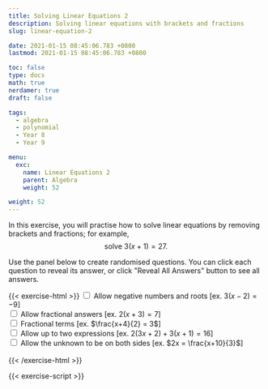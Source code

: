 ```yaml
---
title: Solving Linear Equations 2
description: Solving linear equations with brackets and fractions
slug: linear-equation-2

date: 2021-01-15 08:45:06.783 +0800
lastmod: 2021-01-15 08:45:06.783 +0800

toc: false
type: docs
math: true
nerdamer: true 
draft: false

tags:
  - algebra
  - polynomial
  - Year 8
  - Year 9

menu:
  exc:
    name: Linear Equations 2
    parent: Algebra
    weight: 52

weight: 52
---
```


In this exercise, you will practise how to solve linear equations by removing brackets and fractions; for example, $$ \text{solve}~3(x+1) = 27. $$

Use the panel below to create randomised questions. You can click each question to reveal its answer, or click "Reveal All Answers" button to see all answers.

{{< exercise-html >}}
<input type="checkbox" id="neg" />
<label for="neg">Allow negative numbers and roots [ex. $3(x-2) = -9$] </label><br />
<input type="checkbox" id="frac0" />
<label for="frac0">Allow fractional answers [ex. $2(x+3) = 7$] </label><br />
<input type="checkbox" id="frac1" />
<label for="frac1">Fractional terms [ex. $\frac{x+4}{2} = 3$] </label><br />
<input type="checkbox" id="two" />
<label for="two">Allow up to two expressions [ex. $2(3x+2) + 3(x+1) = 16$] </label><br />
<input type="checkbox" id="both" />
<label for="both">Allow the unknown to be on both sides [ex. $2x = \frac{x+10}{3}$] </label><br />
<br>
{{< /exercise-html >}}

{{< exercise-script >}}

<script>
  function genQs() {
    // Question area
    const qbox = document.getElementById("questions");
    const qinst = document.getElementById("instructions");
    // Read value from the form
    const nq = document.getElementById("nq").value;
    let neg,frac0,frac1,two,both;
    [neg,frac0,frac1,two,both] = 
      ["neg","frac0","frac1","two","both"].map(chked);
    // Sanity check
    nqIsNumber = /[\d+]/.test(nq);
    if ( !nqIsNumber || nq<1 || nq>10 ) {
      qbox.innerHTML = "Error: Invalid number of questions!";
      return;
    }
    // Coefficients
    const pool4 = arange(2, 4);
    const pool9 = arange(0, 9);
    const poolDenom = arange(2, 9);
    if (neg) {
      pool4.push(...arange(-4, -1));
      pool9.push(...arange(-9, -1));
      poolDenom.push(...arange(-9, -2));
    }
    const poolLett = 'abcdefghijkmnpqrstuvwxyz'.split('');
    // Make questions
    qinst.innerHTML = "Solve the following linear equations.";
    qbox.innerHTML = "";
    let options = MathJax.getMetricsFor(qbox);
    options.display = false;
    MathJax.texReset();
    for (let i = 0; i < nq; i++) {
      const lett = choice(poolLett);
      const ans = new Frac(choice(pool9), frac0? choice(pool9,"z") : 1);
      let lhs = new Poly([-ans.n, ans.d], lett);
      let rhs = new Frac(0);
      let lhsTex, rhsTex;
      // either put a fraction or bracket
      if (frac1) {
        const num0 = choice(pool9,"z");
        const num1 = choice(poolDenom);
        lhs = lhs.add(num0 * num1);
        lhsTex = `\\dfrac{${lhs.tex()}}{${Math.abs(num1)}}`;
        lhsTex = (num1<0? "-" : "") + lhsTex;
        rhs = rhs.add(num0);
        rhsTex = rhs.tex();
      } else {
        const num0 = choice(pool9,"z");
        const num1 = choice(poolDenom);
        lhsTex = `${num1}\\left(${lhs.add(num0).tex()}\\right)`
        rhs = rhs.add(num0).mult(num1);
        rhsTex = rhs.tex();
      }
      // second bracket if necessary
      if (two) {
        const gen = () => yn()? new Frac(choice(pool9)) : 0;
        let newPoly = new Poly(genCoeffs(1, gen, 1, 2), lett);
        let newPolyVal = newPoly.eval(ans);
        let num2;
        switch (choice(arange(1, frac1? 4 : 3))) {
          case 1 : // add another bracket
            console.log("case 1");
            num2 = new Frac(choice(pool4));
            if (both && yn()) {
              // add bracket on the rhs
              rhsTex += `${num2.tex("sc")}\\left(${newPoly.tex()}\\right)`
              lhsTex += `${num2.mult(newPolyVal).tex("s")}`
            } else {
              // add bracket on the lhs
              lhsTex += `${num2.tex("sc")}\\left(${newPoly.tex()}\\right)`
              rhs = rhs.add(num2.mult(newPolyVal));
              rhsTex = rhs.tex();
            }
            break;
          case 2 : // add polynomial (without bracket)
            console.log("case 2");
            if (both && yn()) {
              // add the polynomial on the rhs
              rhsTex += newPoly.tex("sc");
              lhsTex += newPolyVal.tex("s");
            } else {
              // add the polynomial on the lhs
              lhsTex += newPoly.tex("sc");
              rhs = rhs.add(newPolyVal);
              rhsTex = rhs.tex();
            }
            break;
          case 3 : // add a number
            console.log("case 3");
            num2 = new Frac(choice(pool9));
            lhsTex += num2.tex("s");
            rhs = rhs.add(num2);
            rhsTex = rhs.tex();
            break;
          case 4 : // add a fraction
            console.log("case 4");
            while (typeof num2 === "undefined") {
              newPoly = new Poly(genCoeffs(1, gen, 1, 2), lett);
              newPolyVal = newPoly.eval(ans);
              num2 = choice(poolDenom.filter(i => isFactorOf(i, newPolyVal)));
            }
            const sign = num2 > 0 ? "+" : "-";
            if (both && yn()) {
              // add the fraction on the rhs
              rhsTex += `${sign} \\dfrac{${newPoly.tex()}}{${Math.abs(num2)}}`;
              lhsTex += newPolyVal.div(num2).tex("s");
            } else {
              // add the fraction on the lhs
              lhsTex += `${sign} \\dfrac{${newPoly.tex()}}{${Math.abs(num2)}}`;
              rhs = rhs.add(newPolyVal.div(num2));
              rhsTex = rhs.tex();
            }
        }
      }

      const qTex = `${lhsTex} = ${rhsTex}`;
      const aTex = `\\boldsymbol{\\implies ${lett} = ${ans.tex()}}`;
      render(qTex, aTex, options).then((li) => {
        qbox.appendChild(li);
        MathJax.startup.document.clear();
        MathJax.startup.document.updateDocument();
      });
    }
    return;
  }
</script>
